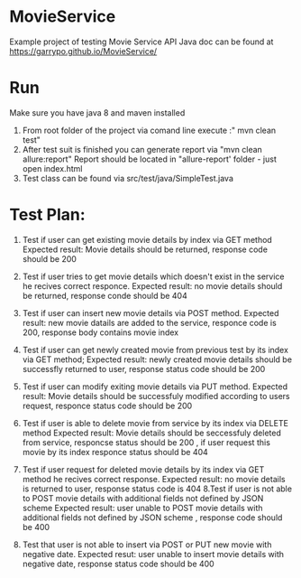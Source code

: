 # MovieService
Example project of testing Movie Service API
Java doc can be found at https://garrypo.github.io/MovieService/
# Run
Make sure you have java 8 and maven installed 
1. From root folder of the project via comand line execute :" mvn clean test"
2. After test suit is finished you can generate report via "mvn clean allure:report"
Report should be located in "allure-report' folder - just open index.html
3. Test class can be found via src/test/java/SimpleTest.java
# Test Plan:
1. Test if user can get existing movie details by index via GET method
  Expected result: Movie details should be returned, response code should be 200
  
2. Test if user tries to get movie details which doesn't exist in the service he recives correct responce.
   Expected result: no movie details should be returned, response conde should be 404
   
3. Test if user can insert new movie details via POST method.
    Expected result: new movie datails are added to the service, responce code is 200, response body contains movie index
    
4. Test if user can get newly created movie from previous test by its index via GET method;
    Expected result: newly created movie details should be successfly returned to user, response status code should be 200
5. Test if user can modify exiting movie details via PUT method.
    Expected result: Movie details should be successfuly modified according to users request, responce status code should be 200
6. Test if user is able to delete movie from service by its index via DELETE method
    Expected result: Movie details should be seccessfuly deleted from service, responcse status should be 200 , if user request this movie by its index responce status should be 404

7. Test if user request for deleted movie details by its index via GET method he recives correct response.
    Expected result: no movie details is returned to user, response status code is 404
8.Test if user is not able to POST movie details with additional fields not defined by JSON scheme 
  Expected result: user unable to POST movie details with additional fields not defined by JSON scheme , response code should be 400
9. Test that user is not able to insert via POST or PUT new movie with negative date.
    Expected resut: user unable to insert movie details with negative date, response status code should be 400 

  
    
